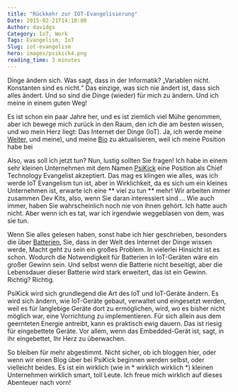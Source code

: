 ```yaml
---
title: "Rückkehr zur IOT-Evangelisierung"
Date: 2015-02-21T14:10:00
Author: davidgs
Category: IoT, Work
Tags: Evangelism, IoT
Slug: iot-evangelism
hero: images/psikick4.png
reading_time: 3 minutes
---
```


Dinge ändern sich. Was sagt, dass in der Informatik? „Variablen nicht. Konstanten sind es nicht.“ Das einzige, was sich nie ändert ist, dass sich alles ändert. Und so sind die Dinge (wieder) für mich zu ändern. Und ich meine in einem guten Weg!

Es ist schon ein paar Jahre her, und es ist ziemlich viel Mühe genommen, aber ich bewege mich zurück in den Raum, den ich die am besten wissen, und wo mein Herz liegt: Das Internet der Dinge (IoT). Ja, ich werde meine [Weiter](/#experiences), und meine), und meine [Bio](/#about) zu aktualisieren, weil ich meine Position habe bei

Also, was soll ich jetzt tun? Nun, lustig sollten Sie fragen! Ich habe in einem sehr kleinen Unternehmen mit dem Namen [PsiKick](http://www.psikick.com/) eine Position als Chief Technology Evangelist akzeptiert. Das mag es klingen wie alles, was ich werde IoT Evangelism tun ist, aber in Wirklichkeit, da es sich um ein kleines Unternehmen ist, erwarte ich eine ** viel zu tun ** mehr! Wir arbeiten immer zusammen Dev Kits, also, wenn Sie daran interessiert sind ... Wie auch immer, haben Sie wahrscheinlich noch nie von ihnen gehört. Ich hatte auch nicht. Aber wenn ich es tat, war ich irgendwie weggeblasen von dem, was sie tun.

Wenn Sie alles gelesen haben, sonst habe ich hier geschrieben, besonders die über [Batterien](/posts/category/iot/minor-iot-calculations), Sie, dass in der Welt des Internet der Dinge wissen werde, Macht geht zu sein ein großes Problem. In vielerlei Hinsicht ist es schon. Wodurch die Notwendigkeit für Batterien in IoT-Geräten wäre ein großer Gewinn sein. Und selbst wenn die Batterie nicht beseitigt, aber die Lebensdauer dieser Batterie wird stark erweitert, das ist ein Gewinn. Richtig? Richtig.

PsiKick wird sich grundlegend die Art des IoT und IoT-Geräte ändern. Es wird sich ändern, wie IoT-Geräte gebaut, verwaltet und eingesetzt werden, weil es für langlebige Geräte dort zu ermöglichen, wird, wo es bisher nicht möglich war, eine Vorrichtung zu implementieren. Für sich allein aus dem geernteten Energie antreibt, kann es praktisch ewig dauern. Das ist riesig für eingebettete Geräte. Vor allem, wenn das Embedded-Gerät ist, sagt, in ihr eingebettet, Ihr Herz zu überwachen.

So bleiben für mehr abgestimmt. Nicht sicher, ob ich bloggen hier, oder wenn wir einen Blog über bei PsiKick beginnen werden selbst, oder vielleicht beides. Es ist ein wirklich (wie in * wirklich wirklich *) kleinen Unternehmen wirklich smart, toll Leute. Ich freue mich wirklich auf dieses Abenteuer nach vorn!
